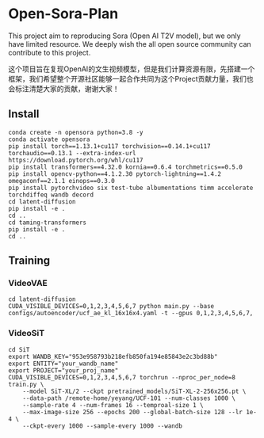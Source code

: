 # Open-Sora-Plan

This project aim to reproducing Sora (Open AI T2V model), but we only have limited resource. We deeply wish the all open source community can contribute to this project.

这个项目旨在复现OpenAI的文生视频模型，但是我们计算资源有限，先搭建一个框架，我们希望整个开源社区能够一起合作共同为这个Project贡献力量，我们也会标注清楚大家的贡献，谢谢大家！

## Install
```
conda create -n opensora python=3.8 -y
conda activate opensora
pip install torch==1.13.1+cu117 torchvision==0.14.1+cu117 torchaudio==0.13.1 --extra-index-url https://download.pytorch.org/whl/cu117
pip install transformers==4.32.0 kornia==0.6.4 torchmetrics==0.5.0
pip install opencv-python==4.1.2.30 pytorch-lightning==1.4.2 omegaconf==2.1.1 einops==0.3.0
pip install pytorchvideo six test-tube albumentations timm accelerate torchdiffeq wandb decord
cd latent-diffusion
pip install -e .
cd ..
cd taming-transformers
pip install -e .
cd ..
```

## Training

### VideoVAE

```
cd latent-diffusion
CUDA_VISIBLE_DEVICES=0,1,2,3,4,5,6,7 python main.py --base configs/autoencoder/ucf_ae_kl_16x16x4.yaml -t --gpus 0,1,2,3,4,5,6,7,
```

### VideoSiT
```
cd SiT
export WANDB_KEY="953e958793b218efb850fa194e85843e2c3bd88b"
export ENTITY="your_wandb_name"
export PROJECT="your_proj_name"
CUDA_VISIBLE_DEVICES=0,1,2,3,4,5,6,7 torchrun --nproc_per_node=8 train.py \
    --model SiT-XL/2 --ckpt pretrained_models/SiT-XL-2-256x256.pt \
	--data-path /remote-home/yeyang/UCF-101 --num-classes 1000 \
	--sample-rate 4 --num-frames 16 --temproal-size 1 \
	--max-image-size 256 --epochs 200 --global-batch-size 128 --lr 1e-4 \
	--ckpt-every 1000 --sample-every 1000 --wandb
```
